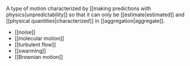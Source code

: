 A type of motion characterized by [[making predictions with physics|unpredictability]] so that it can only be [[estimate|estimated]] and [[physical quantities|characterized]] in [[aggregation|aggregate]].

- [[noise]]
- [[molecular motion]]
- [[turbulent flow]]
- [[swarming]]
- [[Brownian motion]]